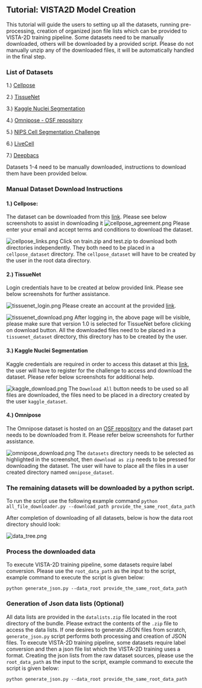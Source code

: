 ## Tutorial: VISTA2D Model Creation

This tutorial will guide the users to setting up all the datasets, running pre-processing, creation of organized json file lists which can be provided to VISTA-2D training pipeline.
Some datasets need to be manually downloaded, others will be downloaded by a provided script. Please do not manually unzip any of the downloaded files, it will be automatically handled in the final step.

### List of Datasets
1.) [Cellpose](https://www.cellpose.org/dataset)

2.) [TissueNet](https://datasets.deepcell.org/login)

3.) [Kaggle Nuclei Segmentation](https://www.kaggle.com/c/data-science-bowl-2018/data)

4.) [Omnipose - OSF repository](https://osf.io/xmury/)

5.) [NIPS Cell Segmentation Challenge](https://neurips22-cellseg.grand-challenge.org/)

6.) [LiveCell](https://sartorius-research.github.io/LIVECell/)

7.) [Deepbacs](https://github.com/HenriquesLab/DeepBacs/wiki/Segmentation)

Datasets 1-4 need to be manually downloaded, instructions to download them have been provided below.

### Manual Dataset Download Instructions
#### 1.) Cellpose:
The dataset can be downloaded from this [link](https://www.cellpose.org/dataset). Please see below screenshots to assist in downloading it
![cellpose_agreement.png](cellpose_agreement.png)
Please enter your email and accept terms and conditions to download the dataset.

![cellpose_links.png](cellpose_links.png)
Click on train.zip and test.zip to download both directories independently. They both need to be placed in a `cellpose_dataset` directory. The `cellpose_dataset` will have to be created by the user in the root data directory.

#### 2.) TissueNet
Login credentials have to be created at below provided link. Please see below screenshots for further assistance.

![tissuenet_login.png](tissuenet_login.png)
Please create an account at the provided [link](https://datasets.deepcell.org/login).

![tissuenet_download.png](tissuenet_download.png)
After logging in, the above page will be visible, please make sure that version 1.0 is selected for TissueNet before clicking on download button.
All the downloaded files need to be placed in a `tissuenet_dataset` directory, this directory has to be created by the user.

#### 3.) Kaggle Nuclei Segmentation
Kaggle credentials are required in order to access this dataset at this [link](https://www.kaggle.com/c/data-science-bowl-2018/data), the user will have to register for the challenge to access and download the dataset.
Please refer below screenshots for additional help.

![kaggle_download.png](kaggle_download.png)
The `Download All` button needs to be used so all files are downloaded, the files need to be placed in a directory created by the user `kaggle_dataset`.

#### 4.) Omnipose
The Omnipose dataset is hosted on an [OSF repository](https://osf.io/xmury/) and the dataset part needs to be downloaded from it. Please refer below screenshots for further assistance.

![omnipose_download.png](omnipose_download.png)
The `datasets` directory needs to be selected as highlighted in the screenshot, then `download as zip` needs to be pressed for downloading the dataset. The user will have to place all the files in
a user created directory named `omnipose_dataset`.

### The remaining datasets will be downloaded by a python script.
To run the script use the following example command `python all_file_downloader.py --download_path provide_the_same_root_data_path`

After completion of downloading of all datasets, below is how the data root directory should look:

![data_tree.png](data_tree.png)

### Process the downloaded data
To execute VISTA-2D training pipeline, some datasets require label conversion. Please use the `root_data_path` as the input to the script, example command to execute the script is given below:

`python generate_json.py --data_root provide_the_same_root_data_path`

### Generation of Json data lists (Optional)
All data lists are provided in the `datalists.zip` file located in the root directory of the bundle. Please extract the contents of the `.zip` file to access the data lists.
If one desires to generate JSON files from scratch, `generate_json.py` script performs both processing and creation of JSON files.
To execute VISTA-2D training pipeline, some datasets require label conversion and then a json file list which the VISTA-2D training uses a format.
Creating the json lists from the raw dataset sources, please use the `root_data_path` as the input to the script, example command to execute the script is given below:

`python generate_json.py --data_root provide_the_same_root_data_path`
